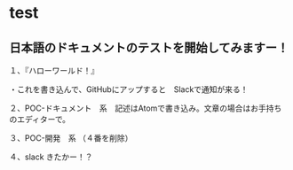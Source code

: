 # test
## 日本語のドキュメントのテストを開始してみますー！
１、『ハローワールド！』

・これを書き込んで、GitHubにアップすると　Slackで通知が来る！

２、POC-ドキュメント　系　記述はAtomで書き込み。文章の場合はお手持ちのエディターで。

３、POC-開発　系 （４番を削除）

４、slack きたかー！？
